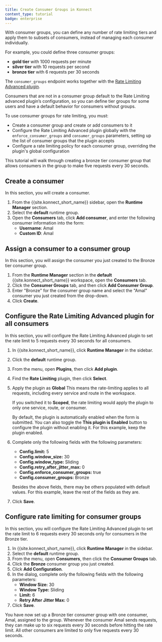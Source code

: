 ```yaml
---
title: Create Consumer Groups in Konnect
content_type: tutorial
badge: enterprise
---
```

With consumer groups, you can define any number of rate limiting tiers and
apply them to subsets of consumers, instead of managing each consumer
individually.

For example, you could define three consumer groups:
* **gold tier** with 1000 requests per minute
* **silver tier** with 10 requests per second
* **bronze tier** with 6 requests per 30 seconds

The `consumer_groups` endpoint works together with the [Rate Limiting Advanced plugin](/hub/kong-inc/rate-limiting-advanced/).

Consumers that are not in a consumer group default to the Rate Limiting advanced
plugin’s configuration, so you can define tier groups for some users and
have a default behavior for consumers without groups.

To use consumer groups for rate limiting, you must:
* Create a consumer group and create or add consumers to it
* Configure the Rate Limiting Advanced plugin globally with the `enforce_consumer_groups`
and `consumer_groups` parameters, setting up the list of consumer groups that
the plugin accepts
* Configure a rate limiting policy for each consumer group, overriding the 
plugin's global configuration

This tutorial will walk through creating a bronze tier consumer group that allows consumers in the group to make five requests every 30 seconds. 

## Create a consumer

In this section, you will create a consumer.

1. From the {{site.konnect_short_name}} sidebar, open the **Runtime Manager** section.
1. Select the **default** runtime group.
1. Open the **Consumers** tab, click **Add consumer**, and enter the following consumer information into the form:
    * **Username**: Amal
    * **Custom ID**: Amal

## Assign a consumer to a consumer group

In this section, you will assign the consumer you just created to the Bronze tier consumer group. 

1. From the **Runtime Manager** section in the **default** {{site.konnect_short_name}} workspace, open the **Consumers** tab.
1. Click the **Consumer Groups** tab, and then click **Add Consumer Group**.
1. Enter "Bronze" for the consumer group name and select the "Amal" consumer you just created from the drop-down. 
1. Click **Create**.

## Configure the Rate Limiting Advanced plugin for all consumers

In this section, you will configure the Rate Limiting Advanced plugin to set the rate limit to 5 requests every 30 seconds for all consumers.

1. In {{site.konnect_short_name}}, click **Runtime Manager** in the sidebar.
1. Click the **default** runtime group.
1. From the menu, open **Plugins**, then click **Add plugin**.
1. Find the **Rate Limiting** plugin, then click **Select**.
1. Apply the plugin as **Global**
    This means the rate-limiting applies to all requests, including every service and route in the workspace.

    If you switched it to **Scoped**, the rate limiting would apply the plugin to only one service, route, or consumer.

    By default, the plugin is automatically enabled when the form is submitted.
    You can also toggle the **This plugin is Enabled** button to configure the plugin without enabling it.
    For this example, keep the plugin enabled.
1. Complete only the following fields with the following parameters:
    * **Config.limit:** 5
    * **Config.window_size:** 30
    * **Config.window_type:** Sliding
    * **Config.retry_after_jitter_max:** 0
    * **Config.enforce_consumer_groups:** true 
    * **Config.consumer_groups:** Bronze

    Besides the above fields, there may be others populated with default values. For this example, leave the rest of the fields as they are.
1. Click **Save**.

## Configure rate limiting for consumer groups

In this section, you will configure the Rate Limiting Advanced plugin to set the rate limit to 6 requests every 30 seconds only for consumers in the Bronze tier.

1. In {{site.konnect_short_name}}, click **Runtime Manager** in the sidebar.
1. Select the **default** runtime group.
1. From the menu, open **Consumers**, then click the **Consumer Groups** tab.
1. Click the **Bronze** consumer group you just created.
1. Click **Add Configuration**.
1. In the dialog, complete only the following fields with the following parameters:
    * **Window Size:** 30
    * **Window Type:** Sliding
    * **Limit:** 6
    * **Retry After Jitter Max:** 0
1. Click **Save**.

You have now set up a Bronze tier consumer group with one consumer, Amal, assigned to the group. Whenever the consumer Amal sends requests, they can make up to six requests every 30 seconds before hitting the rate limit. All other consumers are limited to only five requests every 30 seconds. 